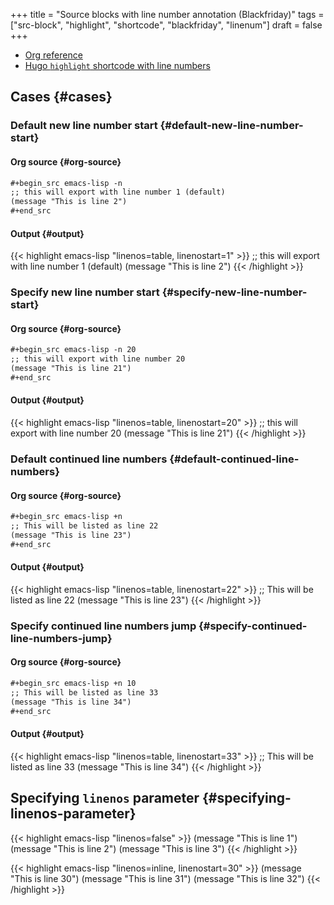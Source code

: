 +++
title = "Source blocks with line number annotation (Blackfriday)"
tags = ["src-block", "highlight", "shortcode", "blackfriday", "linenum"]
draft = false
+++

-   [Org reference](https://orgmode.org/manual/Literal-examples.html)
-   [Hugo `highlight` shortcode with line numbers](https://gohugo.io/content-management/syntax-highlighting/)


## Cases {#cases}


### Default new line number start {#default-new-line-number-start}


#### Org source {#org-source}

```org
#+begin_src emacs-lisp -n
;; this will export with line number 1 (default)
(message "This is line 2")
#+end_src
```


#### Output {#output}

{{< highlight emacs-lisp "linenos=table, linenostart=1" >}}
;; this will export with line number 1 (default)
(message "This is line 2")
{{< /highlight >}}


### Specify new line number start {#specify-new-line-number-start}


#### Org source {#org-source}

```org
#+begin_src emacs-lisp -n 20
;; this will export with line number 20
(message "This is line 21")
#+end_src
```


#### Output {#output}

{{< highlight emacs-lisp "linenos=table, linenostart=20" >}}
;; this will export with line number 20
(message "This is line 21")
{{< /highlight >}}


### Default continued line numbers {#default-continued-line-numbers}


#### Org source {#org-source}

```org
#+begin_src emacs-lisp +n
;; This will be listed as line 22
(message "This is line 23")
#+end_src
```


#### Output {#output}

{{< highlight emacs-lisp "linenos=table, linenostart=22" >}}
;; This will be listed as line 22
(message "This is line 23")
{{< /highlight >}}


### Specify continued line numbers jump {#specify-continued-line-numbers-jump}


#### Org source {#org-source}

```org
#+begin_src emacs-lisp +n 10
;; This will be listed as line 33
(message "This is line 34")
#+end_src
```


#### Output {#output}

{{< highlight emacs-lisp "linenos=table, linenostart=33" >}}
;; This will be listed as line 33
(message "This is line 34")
{{< /highlight >}}


## Specifying `linenos` parameter {#specifying-linenos-parameter}

{{< highlight emacs-lisp "linenos=false" >}}
(message "This is line 1")
(message "This is line 2")
(message "This is line 3")
{{< /highlight >}}

{{< highlight emacs-lisp "linenos=inline, linenostart=30" >}}
(message "This is line 30")
(message "This is line 31")
(message "This is line 32")
{{< /highlight >}}
